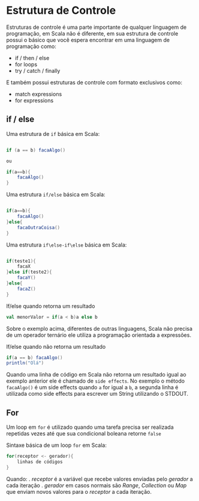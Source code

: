 # Estrutura de Controle
Estruturas de controle é uma parte importante de qualquer linguagem de programação,
em Scala não é diferente, em sua estrutura de controle possui o básico que você espera encontrar em uma linguagem de programação como:

* if  / then / else
* for loops
* try / catch / finally

E também possui estruturas de controle com formato exclusivos como:

* match expressions
* for expressions

## if / else 

Uma estrutura de `if` básica em Scala:

````Scala

if (a == b) facaAlgo()

ou 

if(a==b){
    facaAlgo()
}

````

Uma estrutura `if/else` básica em Scala:

````Scala

if(a==b){
    facaAlgo()
}else{
    facaOutraCoisa()
}

````

Uma estrutura `if\else-if\else` básica em Scala:

````Scala

if(teste1){
    facaX
}else if(teste2){
    facaY()
}else{
    facaZ()
}

````

If/else quando retorna um resultado

```Scala
val menorValor = if(a < b)a else b
```
Sobre o exemplo acima, diferentes de outras linguagens, Scala não precisa de um operador ternário ele utiliza a programação orientada a expressões.


If/else quando não retorna um resultado

```Scala
if(a == b) facaAlgo()
println("Olá")
```

Quando uma linha de código em Scala não retorna um resultado igual ao exemplo anterior ele é chamado de `side effects`. No exemplo o método `facaAlgo()` é um 
side effects quando `a` for igual a `b`, a segunda linha é utilizada como side effects
para escrever um String utilizando o STDOUT.


## For

Um loop em `for` é utilizado quando uma tarefa precisa ser realizada repetidas vezes
até que sua condicional boleana retorne `false`

Sintaxe básica de um loop `for` em Scala:

```Scala
for(receptor <- gerador){
    linhas de códigos
}
```

Quando: 
. *receptor*  é a variável que recebe valores enviadas pelo *gerador* a cada iteração
. *gerador* em casos normais são *Range*, *Collection* ou *Map* que enviam novos valores para o *receptor* a cada iteração.



